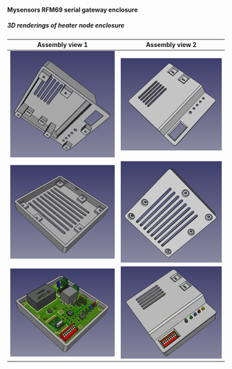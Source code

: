 #### Mysensors RFM69 serial gateway enclosure


##### 3D renderings of heater node enclosure

Assembly view 1 | Assembly view 2
------------ | -------------
![Alt text](freecad/renderings/top_assembly.png?raw=true "top view") | ![Alt text](freecad/renderings/top_panel_assembly.png?raw=true "top view")
![Alt text](freecad/renderings/bottom_assembly_inner.png?raw=true "bottom view") | ![Alt text](freecad/renderings/bottom_screws_assembly.png?raw=true "bottom view")
![Alt text](freecad/renderings/bottom_assembly_pcb.png?raw=true "bottom view") | ![Alt text](freecad/renderings/full_assembly_pcb.png?raw=true "top view")

